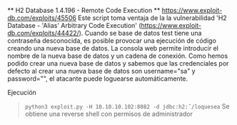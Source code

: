** H2 Database 1.4.196 - Remote Code Execution **
https://www.exploit-db.com/exploits/45506
Este script toma ventaja de la la vulnerabilidad 'H2 Database - 'Alias' Arbitrary Code Execution' (https://www.exploit-db.com/exploits/44422/).
Cuando se base de datos test tiene una contraseña desconocida, es posible provocar una ejecución de código creando una nueva base de datos. La consola web permite introducir el nombre de la nueva base de datos y un cadena de conexión. 
Como hemos podido crear una nueva base de datos y sabemos que las credenciales por defecto al crear una nueva base de datos son username="sa" y password="", el atacante puede loguearse automáticamente.

Ejecución 
>`python3 exploit.py -H 10.10.10.102:8082 -d jdbc:h2:˜/loquesea`
>Se obtiene una reverse shell con permisos de administrador


